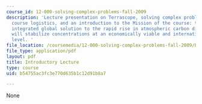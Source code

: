 ```yaml
---
course_id: 12-000-solving-complex-problems-fall-2009
description: 'Lecture presentation on Terrascope, solving complex problems, past missions,
  course logistics, and an introduction to the Mission of the course: to propose an
  integrated global solution to the rapid rise in atmospheric carbon dioxide that
  will stabilize concentrations at an economically viable and internationally acceptable
  level. '
file_location: /coursemedia/12-000-solving-complex-problems-fall-2009/b54755ac3fc3e770d635b1c12d91b8a7_MIT12_000F09_lec_intro.pdf
file_type: application/pdf
layout: pdf
title: Introductory Lecture
type: course
uid: b54755ac3fc3e770d635b1c12d91b8a7

---
```

None